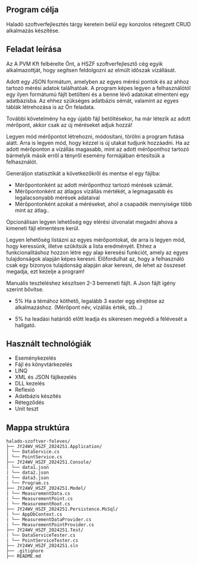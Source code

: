 ## Program célja
Haladó szoftverfejlesztés tárgy keretein belül egy konzolos rétegzett CRUD alkalmazás készítése.

## Feladat leírása
Az A PVM Kft felbérelte Önt, a HSZF szoftverfejlesztő cég egyik alkalmazottját, hogy segítsen feldolgozni az elmúlt időszak vízállását.

Adott egy JSON formátum, amelyben az egyes mérési pontok és az ahhoz tartozó mérési adatok találhatóak. A program képes legyen a felhasználótól egy ilyen formátumú fájlt betölteni és a benne lévő adatokat elmenteni egy adatbázisba. Az ehhez szükséges adatbázis sémát, valamint az egyes táblák létrehozása is az Ön feladata.

További követelmény ha egy újabb fájl betöltésekor, ha már létezik az adott mérőpont, akkor csak az új méréseket adjuk hozzá!

Legyen mód mérőpontot létrehozni, módosítani, törölni a program futása alatt.
Arra is legyen mód, hogy kézzel is új utakat tudjunk hozzáadni. Ha az adott mérőponton a vízállás magasabb, mint az adott mérőponthoz tartozó bármelyik másik erről a tényről esemény formájában értesítsük a felhasználót.

Generáljon statisztikát a következőkről és mentse el egy fájlba:

- Mérőpontonként az adott mérőponthoz tartozó mérések számát.
- Mérőpontonként az átlagos vízállás mértékét, a legmagasabb és legalacsonyabb mérések adataival
- Mérőpontonként azokat a méréseket, ahol a csapadék mennyisége több mint az átlag..

Opcionálisan legyen lehetőség egy elérési útvonalat megadni ahova a kimeneti fájl elmentésre kerül.

Legyen lehetőség listázni az egyes mérőpontokat, de arra is legyen mód, hogy keressünk, illetve szűkítsük a lista eredményét. Ehhez a funkcionalitáshoz hozzon létre egy alap keresési funkciót, amely az egyes tulajdonságok alapján képes keresni. Előfordulhat az, hogy a felhasználó csak egy bizonyos tulajdonság alapján akar keresni, de lehet az összeset megadja, ezt kezelje a program!

Manuális teszteléshez készítsen 2-3 bemeneti fájlt. 
A Json fájlt igény szerint bővítse.  

+ 5% Ha a témához köthető, legalább 3 easter egg elrejtése az alkalmazáshoz. (Mérőpont név, vízállás érték, stb…) 

+ 5% ha leadási határidő előtt leadja és sikeresen megvédi a félévesét a hallgató.

## Használt technológiák
- Eseménykezelés
- Fájl és könyvtárkezelés
- LINQ
- XML és JSON fájlkezelés
- DLL kezelés
- Reflexió
- Adatbázis készítés
- Rétegződés
- Unit teszt

## Mappa struktúra
```
halado-szoftver-feleves/
├── JY24WV_HSZF_2024251.Application/
│ └── DataService.cs
│ └── PointService.cs
├── JY24WV_HSZF_2024251.Console/
│ └── data1.json
| └── data2.json
| └── data3.json
| └── Program.cs
├── JY24WV_HSZF_2024251.Model/
| └── MeasurementData.cs
| └── MeasurementPoint.cs
| └── MeasurementRoot.cs
├── JY24WV_HSZF_2024251.Persistence.MsSql/
| └── AppDbContext.cs
| └── MeasurementDataProvider.cs
| └── MeasurementPointProvider.cs
├── JY24WV_HSZF_2024251.Test/
| └── DataServiceTester.cs
| └── PointServiceTester.cs
├── JY24WV_HSZF_2024251.sln
├── .gitignore
├── README.md
```
